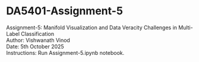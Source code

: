 # DA5401-Assignment-5
Assignment-5: Manifold Visualization and Data Veracity Challenges in Multi-Label Classification \
Author: Vishwanath Vinod \
Date: 5th October 2025 \
Instructions: Run Assignment-5.ipynb notebook. 
